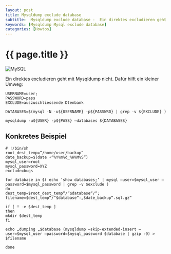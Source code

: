 ```yaml
---
layout: post
title: Mysqldump exclude database
subtitle:  Mysqldump exclude database -  Ein direktes excludieren geht mit Mysqldump nicht. Dafür hilft ein kleiner Umweg mittels eines Bash Shell scriptes
keywords: [Mysqldump Mysql exclude database]
categories: [Howtos]
---
```

# {{ page.title }}

![MySQL](../../img/MySQL_logo_small.webp)

Ein direktes excludieren geht mit Mysqldump nicht. Dafür hilft ein kleiner Umweg:

```
USERNAME=user;
PASSWORD=pass
EXCLUDE=auszuschliessende Dtenbank

DATABASES=$(mysql -N -u${USERNAME} -p${PASSWRD} | grep -v ${EXCLUDE} )

mysqldump -u${USER} -p${PASS} –databases ${DATABASES}
```

## Konkretes Beispiel

```
# !/bin/sh
root_dest_temp=“/home/user/backup“
date_backup=$(date +“%Y%m%d_%H%M%S“)
mysql_user=root
mysql_password=XYZ
exclude=bugs

for database in $( echo ’show databases;‘ | mysql –user=$mysql_user –password=$mysql_password | grep -v $exclude )
do
dest_temp=$root_dest_temp“/“$database“/“;
filename=$dest_temp“/“$database“-„$date_backup“.sql.gz“

if [ ! -e $dest_temp ]
then
mkdir $dest_temp
fi

echo „dumping „$database (mysqldump –skip-extended-insert –user=$mysql_user –password=$mysql_password $database | gzip -9) > $filename

done
```
